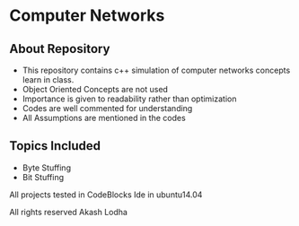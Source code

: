 # Computer Networks

## About Repository
* This repository contains c++ simulation of computer networks concepts learn in class.
* Object Oriented Concepts are not used
* Importance is given to readability rather than optimization
* Codes are well commented for understanding
* All Assumptions are mentioned in the codes

## Topics Included
* Byte Stuffing
* Bit Stuffing

All projects tested in CodeBlocks Ide in ubuntu14.04

All rights reserved
Akash Lodha
